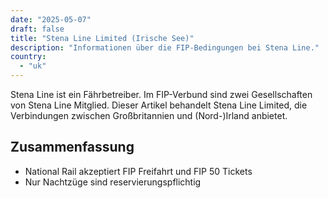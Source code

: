 ```yaml
---
date: "2025-05-07"
draft: false
title: "Stena Line Limited (Irische See)"
description: "Informationen über die FIP-Bedingungen bei Stena Line."
country:
  - "uk"
---
```


Stena Line ist ein Fährbetreiber. Im FIP-Verbund sind zwei Gesellschaften von Stena Line Mitglied. Dieser Artikel behandelt Stena Line Limited, die Verbindungen zwischen Großbritannien und (Nord-)Irland anbietet.

## Zusammenfassung

- National Rail akzeptiert FIP Freifahrt und FIP 50 Tickets
- Nur Nachtzüge sind reservierungspflichtig